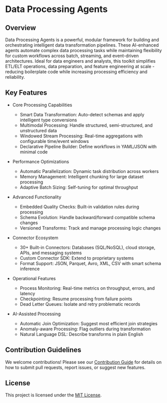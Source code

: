 # Data Processing Agents

## Overview
Data Processing Agents is a powerful, modular framework for building and orchestrating intelligent data transformation pipelines. These AI-enhanced agents automate complex data processing tasks while maintaining flexibility for custom workflows across batch, streaming, and event-driven architectures.
Ideal for data engineers and analysts, this toolkit simplifies ETL/ELT operations, data preparation, and feature engineering at scale - reducing boilerplate code while increasing processing efficiency and reliability.

## Key Features
* Core Processing Capabilities
  * Smart Data Transformation: Auto-detect schemas and apply intelligent type conversions
  * Multimodal Processing: Handle structured, semi-structured, and unstructured data
  * Windowed Stream Processing: Real-time aggregations with configurable time/event windows
  * Declarative Pipeline Builder: Define workflows in YAML/JSON with minimal code

* Performance Optimizations
  * Automatic Parallelization: Dynamic task distribution across workers
  * Memory Management: Intelligent chunking for large dataset processing
  * Adaptive Batch Sizing: Self-tuning for optimal throughput

* Advanced Functionality
  * Embedded Quality Checks: Built-in validation rules during processing
  * Schema Evolution: Handle backward/forward compatible schema changes
  * Versioned Transforms: Track and manage processing logic changes

* Connector Ecosystem
  * 30+ Built-in Connectors: Databases (SQL/NoSQL), cloud storage, APIs, and messaging systems
  * Custom Connector SDK: Extend to proprietary systems
  * Format Support: JSON, Parquet, Avro, XML, CSV with smart schema inference

* Operational Features
  * Process Monitoring: Real-time metrics on throughput, errors, and latency
  * Checkpointing: Resume processing from failure points
  * Dead Letter Queues: Isolate and retry problematic records

* AI-Assisted Processing
  * Automatic Join Optimization: Suggest most efficient join strategies
  * Anomaly-aware Processing: Flag outliers during transformation
  * Natural Language DSL: Describe transforms in plain English


## Contribution Guidelines
We welcome contributions! Please see our [Contribution Guide](https://contributing.md/) for details on how to submit pull requests, report issues, or suggest new features.

## License
This project is licensed under the [MIT License](https://en.wikipedia.org/wiki/MIT_License).